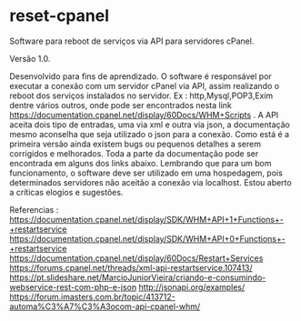 # reset-cpanel
Software para reboot de serviços via API para  servidores cPanel.

Versão 1.0.

Desenvolvido para fins de aprendizado.
O software é responsável por executar a conexão com um servidor cPanel via API, assim realizando o reboot dos serviços instalados no servidor. Ex :  http,Mysql,POP3,Exim dentre vários outros, onde pode ser encontrados nesta link https://documentation.cpanel.net/display/60Docs/WHM+Scripts .
A API aceita dois tipo de entradas, uma  via xml e outra via json, a documentação mesmo aconselha que seja utilizado o json para a conexão.
Como está é a primeira versão ainda existem bugs ou pequenos detalhes a serem corrigidos e melhorados.
Toda a parte da documentação pode ser encontrada em alguns dos links abaixo.
Lembrando que para um bom funcionamento, o software deve ser utilizado em uma hospedagem, pois determinados servidores não aceitão a conexão via localhost.
Estou aberto a críticas elogios e sugestões. 

Referencias  : 
https://documentation.cpanel.net/display/SDK/WHM+API+1+Functions+-+restartservice   
https://documentation.cpanel.net/display/SDK/WHM+API+0+Functions+-+restartservice 
https://documentation.cpanel.net/display/60Docs/Restart+Services 
https://forums.cpanel.net/threads/xml-api-restartservice.107413/ 
https://pt.slideshare.net/MarcioJuniorVieira/criando-e-consumindo-webservice-rest-com-php-e-json 
http://jsonapi.org/examples/ 
https://forum.imasters.com.br/topic/413712-automa%C3%A7%C3%A3ocom-api-cpanel-whm/ 
